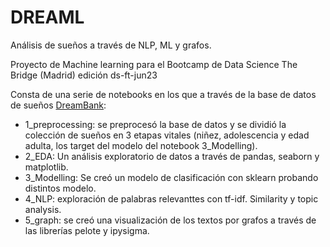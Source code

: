 # DREAML
 Análisis de sueños a través de NLP, ML y grafos.

Proyecto de Machine learning para el Bootcamp de Data Science The Bridge (Madrid) edición ds-ft-jun23

Consta de una serie de notebooks en los que a través de la base de datos de sueños [DreamBank](https://github.com/SJD1882/IGR204-DataViz-Dream-Bank-Project/tree/master):
 - 1_preprocessing: se preprocesó la base de datos y se dividió la colección de sueños en 3 etapas vitales (niñez, adolescencia y edad adulta, los target del modelo del notebook 3_Modelling).
 - 2_EDA: Un análisis exploratorio de datos a través de pandas, seaborn y matplotlib.
 - 3_Modelling: Se creó un modelo de clasificación con sklearn probando distintos modelo.
 - 4_NLP: exploración de palabras relevanttes con tf-idf. Similarity y topic analysis.
 - 5_graph: se creó una visualización de los textos por grafos a través de las librerías pelote y ipysigma.
